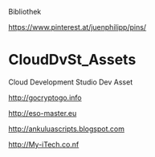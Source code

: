 Bibliothek




https://www.pinterest.at/juenphilipp/pins/




# CloudDvSt_Assets
Cloud Development Studio Dev Asset

http://gocryptogo.info

http://eso-master.eu

http://ankuluascripts.blogspot.com

http://My-iTech.co.nf
